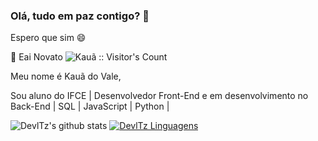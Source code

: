 ### Olá, tudo em paz contigo? 👋
Espero que sim 😄

👋 Eai Novato  <img src="https://profile-counter.glitch.me/{DevlTz}/count.svg" alt="Kauã :: Visitor's Count" />

Meu nome é Kauã do Vale,

Sou aluno do IFCE | Desenvolvedor Front-End e em desenvolvimento no Back-End | SQL |  JavaScript | Python |

![DevlTz's github stats](https://github-readme-stats.vercel.app/api?username=DevlTz&show_icons=true&theme=tokyonight)
[![DevlTz Linguagens](https://github-readme-stats.vercel.app/api/top-langs/?username=DevlTz&layout=compact)](https://github.com/anuraghazra/github-readme-stats)

<!--
**DevlTz/DevlTz** is a ✨ _special_ ✨ repository because its `README.md` (this file) appears on your GitHub profile.

Here are some ideas to get you started:

- 🔭 I’m currently working on ...
- 🌱 I’m currently learning ...
- 👯 I’m looking to collaborate on ...
- 🤔 I’m looking for help with ...
- 💬 Ask me about ...
- 📫 How to reach me: ...
- 😄 Pronouns: ...
- ⚡ Fun fact: ...
-->
